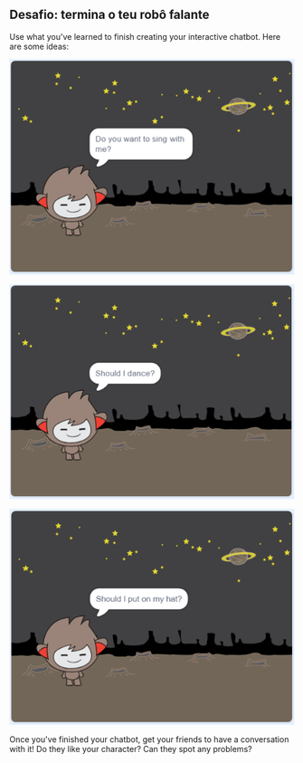 ## Desafio: termina o teu robô falante

Use what you've learned to finish creating your interactive chatbot. Here are some ideas:

![ChatBot ideas](images/chatbot-ideas1.png)

![ChatBot ideas](images/chatbot-ideas2.png)

![ChatBot ideas](images/chatbot-ideas3.png)

Once you've finished your chatbot, get your friends to have a conversation with it! Do they like your character? Can they spot any problems?
